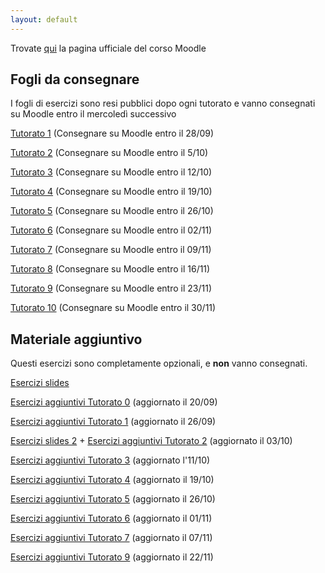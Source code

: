 ```yaml
---
layout: default
---
```



Trovate [qui](https://didatticaonline.unitn.it/dol/course/view.php?id=34710) la pagina ufficiale del corso Moodle
## Fogli da consegnare
 I fogli di esercizi sono resi pubblici dopo ogni tutorato e vanno consegnati su Moodle entro il mercoledì successivo


 [Tutorato 1](tutorato-informatica-01.pdf) (Consegnare su Moodle entro il 28/09)
 
 [Tutorato 2](tutorato-informatica-02.pdf) (Consegnare su Moodle entro il 5/10)
 
 [Tutorato 3](tutorato-informatica-03.pdf) (Consegnare su Moodle entro il 12/10)
 
 [Tutorato 4](tutorato-informatica-04.pdf) (Consegnare su Moodle entro il 19/10)
 
 [Tutorato 5](tutorato-informatica-05.pdf) (Consegnare su Moodle entro il 26/10)

 [Tutorato 6](tutorato-informatica-06.pdf) (Consegnare su Moodle entro il 02/11)
 
 [Tutorato 7](tutorato-informatica-07.pdf) (Consegnare su Moodle entro il 09/11)
 
 [Tutorato 8](tutorato-informatica-08.pdf) (Consegnare su Moodle entro il 16/11)

 [Tutorato 9](tutorato-informatica-09.pdf) (Consegnare su Moodle entro il 23/11)
 
 [Tutorato 10](tutorato-informatica-10.pdf) (Consegnare su Moodle entro il 30/11)
 
## Materiale aggiuntivo
Questi esercizi sono completamente opzionali, e **non** vanno consegnati.

 [Esercizi slides](Esercizi_slides.pdf) 
 
 [Esercizi aggiuntivi Tutorato 0](Esercizi_aggiuntivi_0.pdf) (aggiornato il 20/09)
 
 [Esercizi aggiuntivi Tutorato 1](Esercizi_aggiuntivi_1.pdf) (aggiornato il 26/09)
 
 [Esercizi slides 2](Esercizi_slides_2.pdf) + [Esercizi aggiuntivi Tutorato 2](Esercizi_aggiuntivi_2.pdf) (aggiornato il 03/10)
 
 [Esercizi aggiuntivi Tutorato 3](Esercizi_aggiuntivi_3.pdf) (aggiornato l'11/10)
 
 [Esercizi aggiuntivi Tutorato 4](Esercizi_aggiuntivi_4.pdf) (aggiornato il 19/10)
 
 [Esercizi aggiuntivi Tutorato 5](Esercizi_aggiuntivi_5.pdf) (aggiornato il 26/10)

 [Esercizi aggiuntivi Tutorato 6](Esercizi_aggiuntivi_6.pdf) (aggiornato il 01/11)
 
 [Esercizi aggiuntivi Tutorato 7](Esercizi_aggiuntivi_7.pdf) (aggiornato il 07/11)

 [Esercizi aggiuntivi Tutorato 9](Esercizi_aggiuntivi_9.pdf) (aggiornato il 22/11)
 

